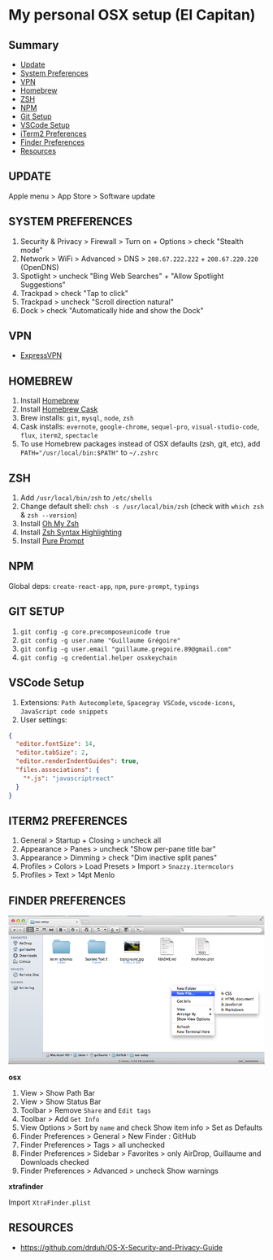 # My personal OSX setup (El Capitan)

## Summary

* [Update](#update)
* [System Preferences](#system-preferences)
* [VPN](#vpn)
* [Homebrew](#homebrew)
* [ZSH](#zsh)
* [NPM](#npm)
* [Git Setup](#git-setup)
* [VSCode Setup](#vscode-setup)
* [iTerm2 Preferences](#iterm2-preferences)
* [Finder Preferences](#finder-preferences)
* [Resources](#resources)

## UPDATE

Apple menu > App Store > Software update

## SYSTEM PREFERENCES

1. Security & Privacy > Firewall > Turn on + Options > check "Stealth mode"
2. Network > WiFi > Advanced > DNS > `208.67.222.222` + `208.67.220.220` (OpenDNS)
3. Spotlight > uncheck "Bing Web Searches" + "Allow Spotlight Suggestions"
3. Trackpad > check "Tap to click"
4. Trackpad > uncheck "Scroll direction natural"
5. Dock > check "Automatically hide and show the Dock"

## VPN

* [ExpressVPN](https://www.expressvpn.com)

## HOMEBREW

1. Install [Homebrew](http://brew.sh)
2. Install [Homebrew Cask](https://caskroom.github.io)
3. Brew installs: `git`, `mysql`, `node`, `zsh`
4. Cask installs: `evernote`, `google-chrome`, `sequel-pro`, `visual-studio-code`, `flux`, `iterm2`, `spectacle`
5. To use Homebrew packages instead of OSX defaults (zsh, git, etc), add `PATH="/usr/local/bin:$PATH"` to `~/.zshrc`

## ZSH

1. Add `/usr/local/bin/zsh` to `/etc/shells`
2. Change default shell: `chsh -s /usr/local/bin/zsh` (check with `which zsh` & `zsh --version`)
3. Install [Oh My Zsh](http://ohmyz.sh)
4. Install [Zsh Syntax Highlighting](https://github.com/zsh-users/zsh-syntax-highlighting/blob/master/INSTALL.md#oh-my-zsh)
5. Install [Pure Prompt](https://github.com/sindresorhus/pure)

## NPM

Global deps: `create-react-app`, `npm`, `pure-prompt`, `typings`

## GIT SETUP

1. `git config -g core.precomposeunicode true`
2. `git config -g user.name "Guillaume Grégoire"`
3. `git config -g user.email "guillaume.gregoire.89@gmail.com"`
4. `git config -g credential.helper osxkeychain`

## VSCode Setup

1. Extensions: `Path Autocomplete`, `Spacegray VSCode`, `vscode-icons`, `JavaScript code snippets`
2. User settings:

```json
{
  "editor.fontSize": 14,
  "editor.tabSize": 2,
  "editor.renderIndentGuides": true,
  "files.associations": {
    "*.js": "javascriptreact"
  }
}
```

## ITERM2 PREFERENCES

1. General > Startup + Closing > uncheck all
2. Appearance > Panes > uncheck "Show per-pane title bar"
3. Appearance > Dimming > check "Dim inactive split panes" 
4. Profiles > Colors > Load Presets > Import > `Snazzy.itermcolors`
5. Profiles > Text > 14pt Menlo

## FINDER PREFERENCES

![screenshot](https://raw.githubusercontent.com/ggregoire/osx-setup/master/finder.png)

__osx__

1. View > Show Path Bar
2. View > Show Status Bar
3. Toolbar > Remove `Share` and `Edit tags`
4. Toolbar > Add `Get Info`
5. View Options > Sort by `name` and check Show item info > Set as Defaults
6. Finder Preferences > General > New Finder : GitHub
7. Finder Preferences > Tags > all unchecked
8. Finder Preferences > Sidebar > Favorites > only AirDrop, Guillaume and Downloads checked
9. Finder Preferences > Advanced > uncheck Show warnings

__xtrafinder__

Import `XtraFinder.plist`

## RESOURCES

* https://github.com/drduh/OS-X-Security-and-Privacy-Guide
